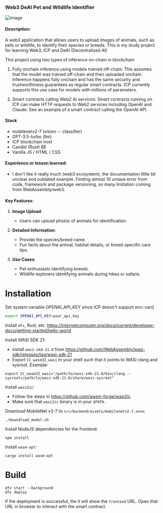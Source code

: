 ### **Web3 DeAI Pet and Wildlife Identifier**

![image](https://github.com/user-attachments/assets/776dbebb-4ee0-4761-91cb-c83627bca778)

#### **Description**:  
A web3 application that allows users to upload images of animals, such as pets or wildlife, to identify their species or breeds. This is my study project for learning Web3, ICP and DeAI (Decentralized AI)

This project using two types of inference on-chain in blockchain 

1. Fully onchain inference using models trained off-chain: This assumes that the model was trained off-chain and then uploaded onchain. Inference happens fully onchain and has the same security and trustworthiness guarantees as regular smart contracts. ICP currently supports this use case for models with millions of parameters.

2. Smart contracts calling Web2 AI services: Smart contracts running on ICP can make HTTP requests to Web2 services including OpenAI and Claude. See an example of a smart contract calling the OpenAI API.

#### Stack
- mobilenetv2-7 (vision -- classifier)
- GPT-3.5-turbo (llm)
- ICP blockchain host
- Candid (Rust) BE
- Vanilla JS / HTML / CSS

#### Experience or lesson learned:
- I don't like it really much (web3 ecosystem), the documentation little bit unclear and outdated example. Finding almost 10 unique error from code, framework and package versioning, so many limitation coming from WebAssembly/web3.

#### **Key Features**:  
1. **Image Upload**:
   - Users can upload photos of animals for identification.
   
2. **Detailed Information**:
   - Provide the species/breed name.
   - Fun facts about the animal, habitat details, or breed-specific care tips.  

3. **Use Cases**:
   - Pet enthusiasts identifying breeds.
   - Wildlife explorers identifying animals during hikes or safaris.  

# Installation

Set system variable OPENAI_API_KEY since ICP doesn't support env::var()

```bash
export OPENAI_API_KEY=your_api_key
```

Install `dfx`, Rust, etc: https://internetcomputer.org/docs/current/developer-docs/getting-started/hello-world

Install WASI SDK 21:

- Install `wasi-skd-21.0` from https://github.com/WebAssembly/wasi-sdk/releases/tag/wasi-sdk-21
- Export `CC_wasm32_wasi` in your shell such that it points to WASI clang and sysroot. Example:

```
export CC_wasm32_wasi="/path/to/wasi-sdk-21.0/bin/clang --sysroot=/path/to/wasi-sdk-21.0/share/wasi-sysroot"
``` 

Install `wasi2ic`:
- Follow the steps in https://github.com/wasm-forge/wasi2ic
- Make sure that `wasi2ic` binary is in your `$PATH`.

Download MobileNet v2-7 to `src/backend/assets/mobilenetv2-7.onnx`:

```
./downdload_model.sh
```

Install NodeJS dependencies for the frontend:

```
npm install
```

Install `wasm-opt`:

```
cargo install wasm-opt
```

# Build

```
dfx start --background
dfx deploy
```

If the deployment is successful, the it will show the `frontend` URL.
Open that URL in browser to interact with the smart contract.
